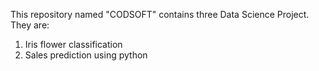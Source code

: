 This repository named "CODSOFT" contains three Data Science Project. They are:
1. Iris flower classification
2. Sales prediction using python

